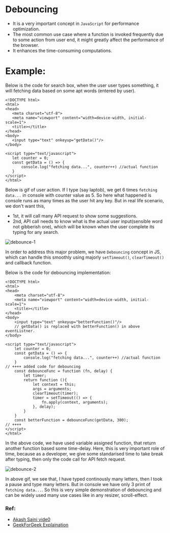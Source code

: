 # Debouncing
- It is a very important concept in `JavaScript` for performance optimization. 
- The most common use case where a function is invoked frequently due to some action from user end, it might greatly affect the performance of the browser. 
- It enhances the time-consuming computations.
 # Example:
Below is the code for search box, when the user user types something, it will fetching data based on some apt words (entered by user).
 ```
<!DOCTYPE html>
<html>
<head>
	<meta charset="utf-8">
	<meta name="viewport" content="width=device-width, initial-scale=1">
	<title></title>
</head>
<body>
	<input type="text" onkeyup="getData()"/>
</body>

<script type="text/javascript">
	let counter = 0;
	const getData = () => {
		console.log("fetching data...", counter++) //actual function
	}
</script>
</html>
```
Below is gif of user action. If I type (say laptob), we get 6 times `fetching data...` in console with counter value as 5. So here what happened is console runs as many times as the user hit any key. 
But in real life scenario, we don't want this, 
- 1st, it will call many API request to show some suggestions.
- 2nd, API call needs to know what is the actual user input(sensible word not gibberish one), which will be known when the user complete its typing for any search.

![debounce-1](https://user-images.githubusercontent.com/71059909/159651542-ff061c95-102f-41ce-82cb-98f62fbbcf52.gif)

In order to address this major problem, we have `Debouncing` concept in JS, which can handle this smoothly using majorly `setTimeout()`, `clearTimeout()` and 
callback function.

Below is the code for debouncing implementation:

```
<!DOCTYPE html>
<html>
<head>
	<meta charset="utf-8">
	<meta name="viewport" content="width=device-width, initial-scale=1">
	<title></title>
</head>
<body>
	<input type="text" onkeyup="betterFunction()"/>    
	// getData() is replaced with betterFunction() in above eventListner.
</body>

<script type="text/javascript">
	let counter = 0;
	const getData = () => {
		console.log("fetching data...", counter++) //actual function
	}
// ++++ added code for debouncing
    const debounceFunc = function (fn, delay) {  
		let timer;
        return function (){
        	let context = this;
        	args = arguments;
        	clearTimeout(timer);
        	timer = setTimeout(() => {
        		fn.apply(context, arguments);
        	}, delay);
        }
	}
	const betterFunction = debounceFunc(getData, 300); 
// ++++	
</script>
</html>

```
In the above code, we have used variable assigned function, that return another function based some time-delay. Here, this is very important role of time, because as a developer, we give some standarised time to take break after typing, then only the code call for API fetch request.

![debounce-2](https://user-images.githubusercontent.com/71059909/159655738-add98e64-fff1-4d45-b806-86e95e7c74c1.gif)

In above gif, we see that, I have typed continously many letters, then I took a pause and type many letters. But in console we have only 3 print of `fetching data...`. So this is very simple demonstration of debouncing and can be widely used many use cases like in any resizer, scroll-effect.

### Ref: 
- [Akash Saini vide0](https://www.youtube.com/watch?v=Zo-6_qx8uxg&t=234s)
- [GeekForGeek Explaination](https://www.geeksforgeeks.org/debouncing-in-javascript/#:~:text=Debouncing%20is%20a%20programming%20practice,which%20a%20function%20gets%20invoked.&text=%22executed%20once%20every%203%20seconds!!%22%20)

 

